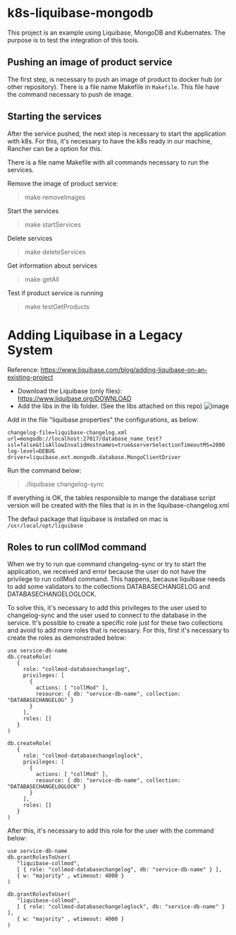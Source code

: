 # k8s-liquibase-mongodb
This project is an example using Liquibase, MongoDB and Kubernates. The purpose is to test the integration of this tools.

## Pushing an image of product service
The first step, is necessary to push an image of product to docker hub (or other repository). There is a file name Makefile in `Makefile`. This file have the command necessary to push de image.

## Starting the services
After the service pushed, the next step is necessary to start the application with k8s. For this, it's necessary to have the k8s ready in our machine, Rancher can be a option for this.

There is a file name Makefile with all commands necessary to run the services.

Remove the image of product service:
> make removeImages

Start the services
> make startServices

Delete services
> make deleteServices

Get information about services
> make getAll

Test if product service is running
> make testGetProducts

# Adding Liquibase in a Legacy System
Reference: https://www.liquibase.com/blog/adding-liquibase-on-an-existing-project

- Download the Liquibase (only files): https://www.liquibase.org/DOWNLOAD
- Add the libs in the lib folder. (See the libs attached on this repo)
![image](https://github.com/augustocolombelli/k8s-liquibase-mongodb/assets/20463205/7f9847c7-8c3a-4f62-aa5f-a33b0152cbf9)


Add in the file "liquibase.properties" the configurations, as below:
```
changelog-file=liquibase-changelog.xml
url=mongodb://localhost:27017/database_name_test?ssl=false&tlsAllowInvalidHostnames=true&serverSelectionTimeoutMS=2000
log-level=DEBUG
driver=liquibase.ext.mongodb.database.MongoClientDriver
```
Run the command below:
> ./liquibase changelog-sync

If everything is OK, the tables responsible to mange the database script version will be created with the files that is in in the liquibase-changelog.xml

The defaul package that liquibase is installed on mac is `/usr/local/opt/liquibase`

## Roles to run collMod command
When we try to run que command changelog-sync or try to start the application, we received and error because the user do not have the privilege to run collMod command. This happens, because liquibase needs to add some validators to the collections DATABASECHANGELOG and DATABASECHANGELOGLOCK.

To solve this, it's necessary to add this privileges to the user used to changelog-sync and the user used to connect to the database in the service. It's possible to create a specific role just for these two collections and avoid to add more roles that is necessary. For this, first it's necessary to create the roles as demonstraded below:

```
use service-db-name
db.createRole(
   {
     role: "collmod-databasechangelog", 
     privileges: [
       {
         actions: [ "collMod" ],
         resource: { db: "service-db-name", collection: "DATABASECHANGELOG" }
       }
     ],
     roles: []
   }
)
```
```
db.createRole(
   {
     role: "collmod-databasechangeloglock", 
     privileges: [
       {
         actions: [ "collMod" ],
         resource: { db: "service-db-name", collection: "DATABASECHANGELOGLOCK" }
       }
     ],
     roles: []
   }
)
```
After this, it's necessary to add this role for the user with the command below:
```
use service-db-name
db.grantRolesToUser(
   "liquibase-collmod",
   [ { role: "collmod-databasechangelog", db: "service-db-name" } ],
   { w: "majority" , wtimeout: 4000 }
)
```
```
db.grantRolesToUser(
   "liquibase-collmod",
   [ { role: "collmod-databasechangeloglock", db: "service-db-name" } ],
   { w: "majority" , wtimeout: 4000 }
)
```


